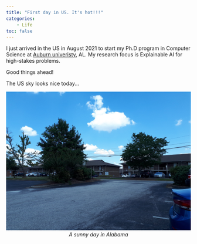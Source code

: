 ```yaml
---
title: "First day in US. It's hot!!!"
categories: 
    - Life
toc: false
---
```



I just arrived in the US in August 2021 to start my Ph.D program in Computer Science at [Auburn univeristy](http://anhnguyen.me/lab/), AL. My research focus is Explainable AI for high-stakes problems. 

Good things ahead!

The US sky looks nice today...

<p align="center">
    <img src="../assets/images/post/20210814_133620.jpeg"/><br>
    <i>A sunny day in Alabama</i>
</p>
